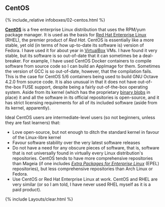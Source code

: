 ## CentOS
{% include_relative infoboxes/02-centos.html %}

[**CentOS**](https://www.centos.org/) is a free enterprise Linux distribution that uses the RPM/yum package manager. It is used as the basis for [Red Hat Enterprise Linux](https://www.redhat.com/en/technologies/linux-platforms/enterprise-linux) (RHEL), the premier product of *Red Hat*. CentOS is essentially like a more stable, yet old (in terms of how up-to-date its software is) version of Fedora. I have used it for about year in [VirtualBox](https://en.wikipedia.org/wiki/VirtualBox) VMs. I have found it very stable, but its software is so out-of-date that it can sometimes be a deal-breaker. For example, I have used CentOS Docker containers to compile software from source code so I can build an AppImage for them. Sometimes the version of GCC is so out-of-date, however, that the compilation fails. This is the case for CentOS 5/6 containers being used to build GNU Octave 4.2.0 from source code. It is also unusual in that it does not have out-of-the-box FUSE support, despite being a fairly out-of-the-box operating system. Aside from its kernel (which has the proprietary [binary blobs](https://en.wikipedia.org/wiki/Binary_blob) in place) it and all the software in its official repositories is open-source, and it has strict licensing requirements for all of its included software (aside from its kernel, apparently).

Ideal CentOS users are intermediate-level users (so not beginners, unless they are fast learners) that:

* Love open-source, but not enough to ditch the standard kernel in favour of the Linux-libre kernel
* Favour software stability over the very latest software releases
* Do not have a need for any obscure pieces of software, that is, software that is not universally found in virtually every Linux distribution's repositories. CentOS tends to have more comprehensive repositories than Mageia (if one includes [*Extra Packages for Enterprise Linux*](https://fedoraproject.org/wiki/EPEL) (EPEL) repositories), but less comprehensive repositories than Arch Linux or Fedora.
* Use CentOS or Red Hat Enterprise Linux at work. CentOS and RHEL are very similar (or so I am told, I have never used RHEL myself as it is a paid product).

{% include Layouts/clear.html %}
